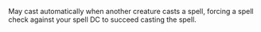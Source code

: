 May cast automatically when another creature casts a spell, forcing a spell check against your spell DC to succeed casting the spell.